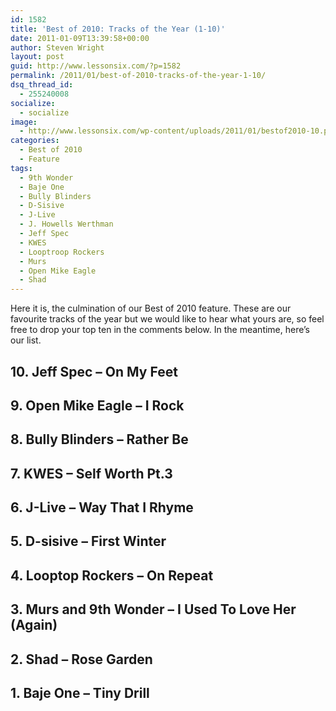 ```yaml
---
id: 1582
title: 'Best of 2010: Tracks of the Year (1-10)'
date: 2011-01-09T13:39:58+00:00
author: Steven Wright
layout: post
guid: http://www.lessonsix.com/?p=1582
permalink: /2011/01/best-of-2010-tracks-of-the-year-1-10/
dsq_thread_id:
  - 255240008
socialize:
  - socialize
image:
  - http://www.lessonsix.com/wp-content/uploads/2011/01/bestof2010-10.png
categories:
  - Best of 2010
  - Feature
tags:
  - 9th Wonder
  - Baje One
  - Bully Blinders
  - D-Sisive
  - J-Live
  - J. Howells Werthman
  - Jeff Spec
  - KWES
  - Looptroop Rockers
  - Murs
  - Open Mike Eagle
  - Shad
---
```

Here it is, the culmination of our Best of 2010 feature. These are our favourite tracks of the year but we would like to hear what yours are, so feel free to drop your top ten in the comments below. In the meantime, here&#8217;s our list.

<!--more-->

## 10. Jeff Spec &#8211; On My Feet



## 9. Open Mike Eagle &#8211; I Rock



## 8. Bully Blinders &#8211; Rather Be



## 7. KWES &#8211; Self Worth Pt.3



## 6. J-Live &#8211; Way That I Rhyme



## 5. D-sisive &#8211; First Winter



## 4. Looptop Rockers &#8211; On Repeat



## 3. Murs and 9th Wonder &#8211; I Used To Love Her (Again)



## 2. Shad &#8211; Rose Garden



## 1. Baje One &#8211; Tiny Drill